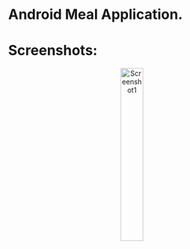 # Android Meal Application.

# Screenshots:
<div class="container", align="center">
  <img width="30%" alt="Screenshot1" src="https://github.com/user-attachments/assets/680773c5-8d46-4155-a427-e925e6548476" />
</div>
